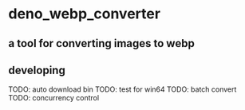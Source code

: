 # deno_webp_converter

## a tool for converting images to webp

## developing

TODO: auto download bin
TODO: test for win64
TODO: batch convert
TODO: concurrency control